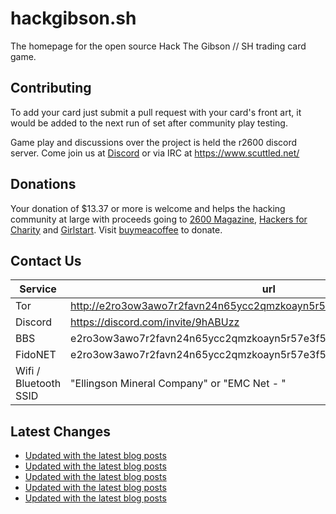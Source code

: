 # hackgibson.sh
The homepage for the open source Hack The Gibson // SH trading card game.


## Contributing

To add your card just submit a pull request with your card's front art, it would be added to the next run of set after community play testing.

Game play and discussions over the project is held the r2600 discord server. Come join us at [Discord](https://discord.com/invite/9hABUzz) or via IRC at https://www.scuttled.net/


## Donations

Your donation of $13.37 or more is welcome and helps the hacking community at large with proceeds going to [2600 Magazine](https://2600.com/), [Hackers for Charity](https://hackersforcharity.org) and [Girlstart](https://girlstart.org).  Visit [buymeacoffee](https://www.buymeacoffee.com/hackgibson.sh) to donate.


## Contact Us

Service | url
-|-
Tor | http://e2ro3ow3awo7r2favn24n65ycc2qmzkoayn5r57e3f56nvjwdcgg32ad.onion
Discord | https://discord.com/invite/9hABUzz
BBS | e2ro3ow3awo7r2favn24n65ycc2qmzkoayn5r57e3f56nvjwdcgg32ad.onion:23
FidoNET | e2ro3ow3awo7r2favn24n65ycc2qmzkoayn5r57e3f56nvjwdcgg32ad.onion:24554
Wifi / Bluetooth SSID | "Ellingson Mineral Company" or "EMC Net - <fidonet address>"

## Latest Changes
<!-- BLOG-POST-LIST:START -->
- [Updated with the latest blog posts](https://github.com/DFW2600/hackgibson.sh/commit/282b1ea78808da5be037cc9d6947ca1c382a0a98)
- [Updated with the latest blog posts](https://github.com/DFW2600/hackgibson.sh/commit/422483e84a98e0d86c47112ac36360b05828da08)
- [Updated with the latest blog posts](https://github.com/DFW2600/hackgibson.sh/commit/efbaa48ee4a4a36ecaa4510876a0f9da506939a9)
- [Updated with the latest blog posts](https://github.com/DFW2600/hackgibson.sh/commit/8ce2fe4e59cca1de64223ff7954bc358764c15e0)
- [Updated with the latest blog posts](https://github.com/DFW2600/hackgibson.sh/commit/9187f4e269d4ac63f2d299e1d776ce54dd164736)
<!-- BLOG-POST-LIST:END -->
